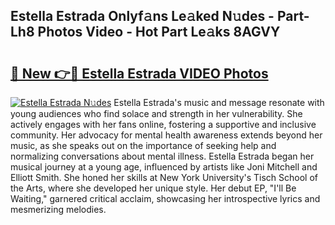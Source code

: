 ## Estella Estrada Onlyf𝚊ns Le𝚊ked N𝚞des - Part-Lh8 Photos Video - Hot Part Le𝚊ks 8AGVY

# <h2><a href="http://ab17860.deff.icu/?id=Estella+Estrada">🔗 New 👉🔴 Estella Estrada VIDEO Photos</a></h2>

[![Estella Estrada N𝚞des](https://i.imgur.com/rIISA9y.gif)](http://ab17860.deff.icu/?id=Estella+Estrada)
Estella Estrada's music and message resonate with young audiences who find solace and strength in her vulnerability. She actively engages with her fans online, fostering a supportive and inclusive community. Her advocacy for mental health awareness extends beyond her music, as she speaks out on the importance of seeking help and normalizing conversations about mental illness. Estella Estrada began her musical journey at a young age, influenced by artists like Joni Mitchell and Elliott Smith. She honed her skills at New York University's Tisch School of the Arts, where she developed her unique style. Her debut EP, "I'll Be Waiting," garnered critical acclaim, showcasing her introspective lyrics and mesmerizing melodies.
